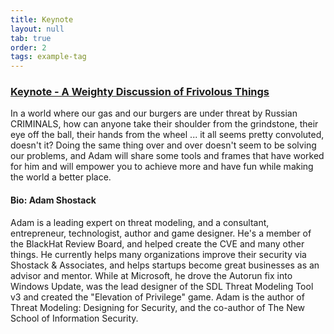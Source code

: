 ```yaml
---
title: Keynote
layout: null
tab: true
order: 2
tags: example-tag
---
```


### [Keynote - A Weighty Discussion of Frivolous Things](#keynote-a-weighty-discussion-of-frivolous-things)
In a world where our gas and our burgers are under threat by Russian CRIMINALS, how can anyone take their shoulder from the grindstone, their eye off the ball, their hands from the wheel ... it all seems pretty convoluted, doesn't it? Doing the same thing over and over doesn't seem to be solving our problems, and Adam will share some tools and frames that have worked for him and will empower you to achieve more and have fun while making the world a better place.

#### Bio: Adam Shostack
Adam is a leading expert on threat modeling, and a consultant, entrepreneur, technologist, author and game designer. He's a member of the BlackHat Review Board, and helped create the CVE and many other things. He currently helps many organizations improve their security via Shostack & Associates, and helps startups become great businesses as an advisor and mentor. While at Microsoft, he drove the Autorun fix into Windows Update, was the lead designer of the SDL Threat Modeling Tool v3 and created the "Elevation of Privilege" game. Adam is the author of Threat Modeling: Designing for Security, and the co-author of The New School of Information Security.

